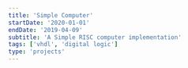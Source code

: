 ```yaml
---
title: 'Simple Computer'
startDate: '2020-01-01'
endDate: '2019-04-09'
subtitle: 'A Simple RISC computer implementation'
tags: ['vhdl', 'digital logic']
type: 'projects'
---
```

